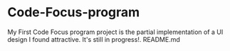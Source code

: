 # Code-Focus-program
My First Code Focus program 
project is the partial implementation of a 
UI design I found attractive.
 It's still in progress!. README.md

